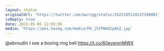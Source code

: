 ```yaml
---
layout: status
originalUrl: 'https://twitter.com/marcgg/status/1522185124137390081'
isReply: true
date: 2022-05-05 12:03:09
media: 'https://pbs.twimg.com/media/FR_jS7PWUAIpAGZ.jpg'
---
```


@abroudin I see a boxing ring bell https://t.co/60evemnMWX
